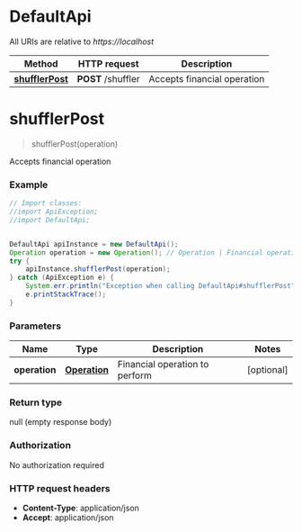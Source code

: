 # DefaultApi

All URIs are relative to *https://localhost*

Method | HTTP request | Description
------------- | ------------- | -------------
[**shufflerPost**](DefaultApi.md#shufflerPost) | **POST** /shuffler | Accepts financial operation


<a name="shufflerPost"></a>
# **shufflerPost**
> shufflerPost(operation)

Accepts financial operation

### Example
```java
// Import classes:
//import ApiException;
//import DefaultApi;


DefaultApi apiInstance = new DefaultApi();
Operation operation = new Operation(); // Operation | Financial operation to perform
try {
    apiInstance.shufflerPost(operation);
} catch (ApiException e) {
    System.err.println("Exception when calling DefaultApi#shufflerPost");
    e.printStackTrace();
}
```

### Parameters

Name | Type | Description  | Notes
------------- | ------------- | ------------- | -------------
 **operation** | [**Operation**](Operation.md)| Financial operation to perform | [optional]

### Return type

null (empty response body)

### Authorization

No authorization required

### HTTP request headers

 - **Content-Type**: application/json
 - **Accept**: application/json

